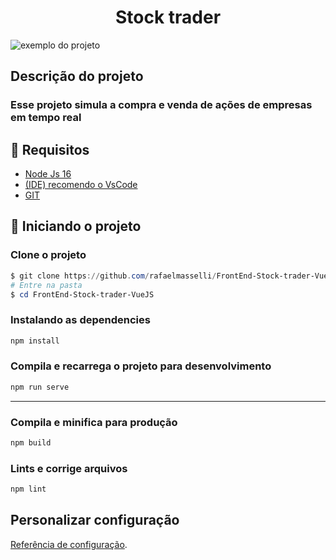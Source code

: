 <h1 align="center">  Stock trader </h1>

![exemplo do projeto](/.github/screenshot_project.png)

## Descrição do projeto

### Esse projeto simula a compra e venda de ações de empresas em tempo real

## 👾 Requisitos

- [Node Js 16](https://nodejs.org/en/blog/release/v16.16.0/)
- [(IDE) recomendo o VsCode](https://code.visualstudio.com/)
- [GIT](https://git-scm.com/)

## 🚀 Iniciando o projeto

### Clone o projeto

```powershell
$ git clone https://github.com/rafaelmasselli/FrontEnd-Stock-trader-VueJS
# Entre na pasta
$ cd FrontEnd-Stock-trader-VueJS
```

### Instalando as dependencies

```powershell
npm install
```

### Compila e recarrega o projeto para desenvolvimento

```powershell
npm run serve
```
<hr>

### Compila e minifica para produção

```powershell
npm build
```

### Lints e corrige arquivos

```powershell
npm lint
```

## Personalizar configuração

[Referência de configuração](https://cli.vuejs.org/config/).
